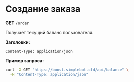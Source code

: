 # Создание заказа

**GET** `/order`

Получает текущий баланс пользователя.

**Заголовки:**

```
Content-Type: application/json
```

**Пример запроса:**

```bash
curl -X GET "https://boost.simplebot.cfd/api/balance" \
  -H "Content-Type: application/json"
```
